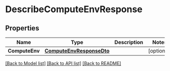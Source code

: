 # DescribeComputeEnvResponse

## Properties

Name | Type | Description | Notes
------------ | ------------- | ------------- | -------------
**ComputeEnv** | [**ComputeEnvResponseDto**](ComputeEnvResponseDto.md) |  | [optional] 

[[Back to Model list]](../README.md#documentation-for-models) [[Back to API list]](../README.md#documentation-for-api-endpoints) [[Back to README]](../README.md)



